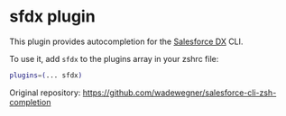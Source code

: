 # sfdx plugin

This plugin provides autocompletion for the
[Salesforce DX](https://developer.salesforce.com/tools/sfdxcli) CLI.

To use it, add `sfdx` to the plugins array in your zshrc file:

```zsh
plugins=(... sfdx)
```

Original repository: https://github.com/wadewegner/salesforce-cli-zsh-completion
